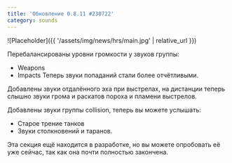 ```yaml
---
title: 'Обновление 0.8.11 #230722'
category: sounds
---
```


![Placeholder]({{ '/assets/img/news/hrs/main.jpg' | relative_url }})

Перебалансированы уровни громкости у звуков группы:
- Weapons
- Impacts
Теперь звуки попаданий стали более отчётливыми.

Добавлены звуки отдалённого эха при выстрелах, на дистанции теперь слышно звуки грома и раскатов пороха и пламени выстрелов.

Добавлены звуки группы collision, теперь вы можете услышать:
- Старое трение танков
- Звуки столкновений и таранов. 

Эта секция ещё находится в разработке, но вы можете опробовать её уже сейчас, так как она почти полностью закончена.